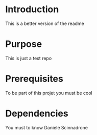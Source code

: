 # Introduction
This is a better version of the readme

# Purpose
This is just a test repo

# Prerequisites
To be part of this projet you must be cool

# Dependencies
You must to know Daniele Scinnadrone
